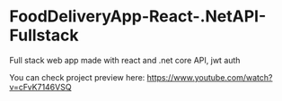 # FoodDeliveryApp-React-.NetAPI-Fullstack
Full stack web app made with react and .net core API, jwt auth

You can check project preview here: https://www.youtube.com/watch?v=cFvK7146VSQ

